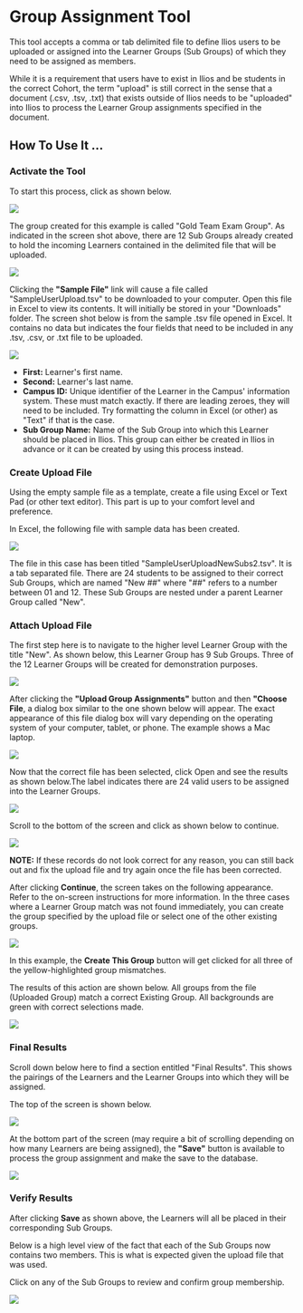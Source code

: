 # Group Assignment Tool

This tool accepts a comma or tab delimited file to define Ilios users to be uploaded or assigned into the Learner Groups \(Sub Groups\) of which they need to be assigned as members.

While it is a requirement that users have to exist in Ilios and be students in the correct Cohort, the term "upload" is still correct in the sense that a document \(.csv, .tsv, .txt\) that exists outside of Ilios needs to be "uploaded" into Ilios to process the Learner Group assignments specified in the document.

## How To Use It ...

### Activate the Tool

To start this process, click as shown below.

![](../.gitbook/assets/tool1.png)

The group created for this example is called "Gold Team Exam Group". As indicated in the screen shot above, there are 12 Sub Groups already created to hold the incoming Learners contained in the delimited file that will be uploaded.

![](../.gitbook/assets/tool2.png)

Clicking the **"Sample File"** link will cause a file called "SampleUserUpload.tsv" to be downloaded to your computer. Open this file in Excel to view its contents. It will initially be stored in your "Downloads" folder. The screen shot below is from the sample .tsv file opened in Excel. It contains no data but indicates the four fields that need to be included in any .tsv, .csv, or .txt file to be uploaded.

![](../.gitbook/assets/tool3.png)

* **First:** Learner's first name.
* **Second:** Learner's last name.
* **Campus ID:** Unique identifier of the Learner in the Campus' information system. These must match exactly. If there are leading zeroes, they will need to be included. Try formatting the column in Excel \(or other\) as "Text" if that is the case.
* **Sub Group Name:** Name of the Sub Group into which this Learner should be placed in Ilios. This group can either be created in Ilios in advance or it can be created by using this process instead.

### Create Upload File

Using the empty sample file as a template, create a file using Excel or Text Pad \(or other text editor\). This part is up to your comfort level and preference.

In Excel, the following file with sample data has been created.

![](../.gitbook/assets/tool4.png)

The file in this case has been titled "SampleUserUploadNewSubs2.tsv". It is a tab separated file. There are 24 students to be assigned to their correct Sub Groups, which are named "New \#\#" where "\#\#" refers to a number between 01 and 12. These Sub Groups are nested under a parent Learner Group called "New".

### Attach Upload File

The first step here is to navigate to the higher level Learner Group with the title "New". As shown below, this Learner Group has 9 Sub Groups. Three of the 12 Learner Groups will be created for demonstration purposes.

![](../.gitbook/assets/tool5.png)

After clicking the **"Upload Group Assignments"** button and then **"Choose File**, a dialog box similar to the one shown below will appear. The exact appearance of this file dialog box will vary depending on the operating system of your computer, tablet, or phone. The example shows a Mac laptop.

![](../.gitbook/assets/tool6.png)

Now that the correct file has been selected, click Open and see the results as shown below.The label indicates there are 24 valid users to be assigned into the Learner Groups.

![](../.gitbook/assets/tool7.png)

Scroll to the bottom of the screen and click as shown below to continue.

![](../.gitbook/assets/tool8.png)

**NOTE:** If these records do not look correct for any reason, you can still back out and fix the upload file and try again once the file has been corrected.

After clicking **Continue**, the screen takes on the following appearance. Refer to the on-screen instructions for more information. In the three cases where a Learner Group match was not found immediately, you can create the group specified by the upload file or select one of the other existing groups.

![](../.gitbook/assets/tool9.png)

In this example, the **Create This Group** button will get clicked for all three of the yellow-highlighted group mismatches.

The results of this action are shown below. All groups from the file \(Uploaded Group\) match a correct Existing Group. All backgrounds are green with correct selections made.

![](../.gitbook/assets/tool10.png)

### Final Results

Scroll down below here to find a section entitled "Final Results". This shows the pairings of the Learners and the Learner Groups into which they will be assigned.

The top of the screen is shown below.

![](../.gitbook/assets/tool11.png)

At the bottom part of the screen \(may require a bit of scrolling depending on how many Learners are being assigned\), the **"Save"** button is available to process the group assignment and make the save to the database.

![](../.gitbook/assets/tool12.png)

### Verify Results

After clicking **Save** as shown above, the Learners will all be placed in their corresponding Sub Groups.

Below is a high level view of the fact that each of the Sub Groups now contains two members. This is what is expected given the upload file that was used.

Click on any of the Sub Groups to review and confirm group membership.

![](../.gitbook/assets/tool13.png)

